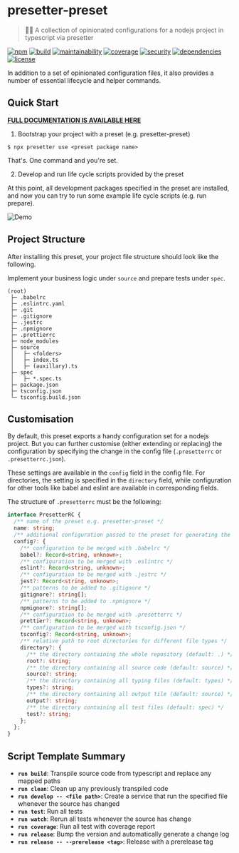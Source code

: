 # presetter-preset

> 🏄🏻 A collection of opinionated configurations for a nodejs project in typescript via presetter

[![npm](https://img.shields.io/npm/v/presetter-preset?style=flat-square)](https://github.com/alvis/presetter/releases)
[![build](https://img.shields.io/github/workflow/status/alvis/presetter/continuous%20integration?style=flat-square)](https://github.com/alvis/presetter/actions)
[![maintainability](https://img.shields.io/codeclimate/maintainability/alvis/presetter?style=flat-square)](https://codeclimate.com/github/alvis/presetter/maintainability)
[![coverage](https://img.shields.io/codeclimate/coverage/alvis/presetter?style=flat-square)](https://codeclimate.com/github/alvis/presetter/test_coverage)
[![security](https://img.shields.io/snyk/vulnerabilities/github/alvis/presetter/packages/preset/package.json.svg?style=flat-square)](https://snyk.io/test/github/alvis/presetter?targetFile=packages/preset/package.json&style=flat-square)
[![dependencies](https://img.shields.io/david/alvis/presetter?path=packages/preset&style=flat-square)](https://david-dm.org/alvis/presetter?path=packages/preset)
[![license](https://img.shields.io/github/license/alvis/presetter.svg?style=flat-square)](https://github.com/alvis/presetter/blob/master/LICENSE)

In addition to a set of opinionated configuration files, it also provides a number of essential lifecycle and helper commands.

## Quick Start

[**FULL DOCUMENTATION IS AVAILABLE HERE**](https://github.com/alvis/presetter/blob/master/README.md)

1. Bootstrap your project with a preset (e.g. presetter-preset)

```shell
$ npx presetter use <preset package name>
```

That's. One command and you're set.

2. Develop and run life cycle scripts provided by the preset

At this point, all development packages specified in the preset are installed,
and now you can try to run some example life cycle scripts (e.g. run prepare).

![Demo](https://raw.githubusercontent.com/alvis/presetter/master/demo.gif)

## Project Structure

After installing this preset, your project file structure should look like the following.

Implement your business logic under `source` and prepare tests under `spec`.

```
(root)
 ├─ .babelrc
 ├─ .eslintrc.yaml
 ├─ .git
 ├─ .gitignore
 ├─ .jestrc
 ├─ .npmignore
 ├─ .prettierrc
 ├─ node_modules
 ├─ source
 │   ├─ <folders>
 │   ├─ index.ts
 │   ├─ (auxillary).ts
 ├─ spec
 │   ├─ *.spec.ts
 ├─ package.json
 ├─ tsconfig.json
 └─ tsconfig.build.json
```

## Customisation

By default, this preset exports a handy configuration set for a nodejs project.
But you can further customise (either extending or replacing) the configuration by specifying the change in the config file (`.presetterrc` or `.presetterrc.json`).

These settings are available in the `config` field in the config file. For directories, the setting is specified in the `directory` field, while configuration for other tools like babel and eslint are available in corresponding fields.

The structure of `.presetterrc` must be the following:

```ts
interface PresetterRC {
  /** name of the preset e.g. presetter-preset */
  name: string;
  /** additional configuration passed to the preset for generating the configuration files */
  config?: {
    /** configuration to be merged with .babelrc */
    babel?: Record<string, unknown>;
    /** configuration to be merged with .eslintrc */
    eslint?: Record<string, unknown>;
    /** configuration to be merged with .jestrc */
    jest?: Record<string, unknown>;
    /** patterns to be added to .gitignore */
    gitignore?: string[];
    /** patterns to be added to .npmignore */
    npmignore?: string[];
    /** configuration to be merged with .presetterrc */
    prettier?: Record<string, unknown>;
    /** configuration to be merged with tsconfig.json */
    tsconfig?: Record<string, unknown>;
    /** relative path to root directories for different file types */
    directory?: {
      /** the directory containing the whole repository (default: .) */
      root?: string;
      /** the directory containing all source code (default: source) */
      source?: string;
      /** the directory containing all typing files (default: types) */
      types?: string;
      /** the directory containing all output tile (default: source) */
      output?: string;
      /** the directory containing all test files (default: spec) */
      test?: string;
    };
  };
}
```

## Script Template Summary

- **`run build`**: Transpile source code from typescript and replace any mapped paths
- **`run clean`**: Clean up any previously transpiled code
- **`run develop -- <file path>`**: Create a service that run the specified file whenever the source has changed
- **`run test`**: Run all tests
- **`run watch`**: Rerun all tests whenever the source has change
- **`run coverage`**: Run all test with coverage report
- **`run release`**: Bump the version and automatically generate a change log
- **`run release -- --prerelease <tag>`**: Release with a prerelease tag
